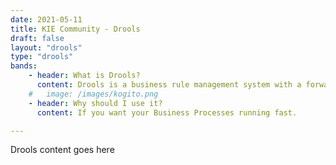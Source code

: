 ```yaml
---
date: 2021-05-11
title: KIE Community - Drools
draft: false
layout: "drools"
type: "drools"
bands:
    - header: What is Drools?
      content: Drools is a business rule management system with a forward-chaining and backward-chaining inference based rules engine, allowing fast and reliable evaluation of business rules and complex event processing.
    #   image: /images/kogito.png
    - header: Why should I use it?
      content: If you want your Business Processes running fast.

---
```

Drools content goes here